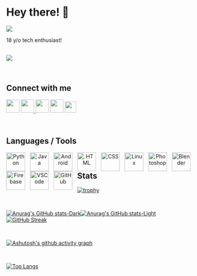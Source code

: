 <h1>Hey there! 👋</h1>

![](https://komarev.com/ghpvc/?username=aryanranderiya&color=00bbff&style=flat)

18 y/o tech enthusiast! <br><br>

![](https://github-profile-summary-cards.vercel.app/api/cards/profile-details?username=aryanranderiya&theme=dark)

<br><h2>Connect with me</h2>
<p>
<a href="https://twitter.com/w0lfzzy"><img height="35" width="35" src="https://cdn.simpleicons.org/twitter/#1D9BF0" /></a>    
<a href="https://instagram.com/aryanranderiya"><img height="35" width="35" src="https://upload.wikimedia.org/wikipedia/commons/thumb/e/e7/Instagram_logo_2016.svg/768px-Instagram_logo_2016.svg.png" />    
<a href="https://behance.net/aryanranderiya"><img height="35" width="35" src="https://cdn.jsdelivr.net/gh/devicons/devicon/icons/behance/behance-original.svg" /></a>    
<a href="https://linkedin.com/aryan-randeriya-362a2a278"><img height="35" width="35" src="https://cdn.jsdelivr.net/gh/devicons/devicon/icons/linkedin/linkedin-original.svg" /></a>    
<img height="30" src="https://dcbadge.vercel.app/api/shield/521279231284609032?theme=clean-inverted" /></a>    
</p>



          
          
<br><h2>Languages / Tools </h2>
<center>
<p>
<!-- <img height="50" width="50" src="https://raw.githubusercontent.com/github/explore/5b3600551e122a3277c2c5368af2ad5725ffa9a1/topics/java/java.png" />
<img height="50" width="50" src="https://raw.githubusercontent.com/github/explore/5b3600551e122a3277c2c5368af2ad5725ffa9a1/topics/android/android.png" />
<img height="60" width="60" src="https://raw.githubusercontent.com/github/explore/5b3600551e122a3277c2c5368af2ad5725ffa9a1/topics/python/python.png" />
<img height="50" width="50" src="https://upload.wikimedia.org/wikipedia/commons/thumb/a/af/Adobe_Photoshop_CC_icon.svg/640px-Adobe_Photoshop_CC_icon.svg.png" />
<img height="50" width="50" src="https://raw.githubusercontent.com/github/explore/5b3600551e122a3277c2c5368af2ad5725ffa9a1/topics/html/html.png" />
<img height="50" width="50" src="https://raw.githubusercontent.com/github/explore/5b3600551e122a3277c2c5368af2ad5725ffa9a1/topics/css/css.png" />
<img height="50" src="https://www.blender.org/wp-content/uploads/2020/07/blender_community_logo_white.png" />
<img height="50" src="https://firebase.google.com/static/downloads/brand-guidelines/PNG/logo-logomark.png" />
<img height="50" width="50" src="https://raw.githubusercontent.com/github/explore/5b3600551e122a3277c2c5368af2ad5725ffa9a1/topics/ubuntu/ubuntu.png" />
<img height="50" width="50" src="https://raw.githubusercontent.com/github/explore/5b3600551e122a3277c2c5368af2ad5725ffa9a1/topics/linux/linux.png" /> -->

<img align="left" alt="Python" width="50px" style="padding-right:10px;" src="https://cdn.jsdelivr.net/gh/devicons/devicon/icons/python/python-original.svg" />
<img align="left" alt="Java" width="50px" style="padding-right:10px;" src="https://cdn.jsdelivr.net/gh/devicons/devicon/icons/java/java-original.svg"/>
<img align="left" alt="Android" width="50px" style="padding-right:10px;" src="https://cdn.jsdelivr.net/gh/devicons/devicon/icons/android/android-plain-wordmark.svg" />
<img align="left" alt="HTML" width="50px" style="padding-right:10px;" src="https://cdn.jsdelivr.net/gh/devicons/devicon/icons/html5/html5-original-wordmark.svg" />
<img align="left" alt="CSS" width="50px" style="padding-right:10px;" src="https://cdn.jsdelivr.net/gh/devicons/devicon/icons/css3/css3-original-wordmark.svg" />
<img align="left" alt="Linux" width="50px" style="padding-right:10px;" src="https://cdn.jsdelivr.net/gh/devicons/devicon/icons/linux/linux-original.svg" />
<img align="left" alt="Photoshop" width="50px" style="padding-right:10px;" src="https://cdn.jsdelivr.net/gh/devicons/devicon/icons/photoshop/photoshop-plain.svg" />
<img align="left" alt="Blender" width="50px" style="padding-right:10px;" src="https://cdn.jsdelivr.net/gh/devicons/devicon/icons/blender/blender-original.svg" />
<img align="left" alt="Firebase" width="50px" style="padding-right:10px;" src="https://cdn.jsdelivr.net/gh/devicons/devicon/icons/firebase/firebase-plain.svg" />
<img align="left" alt="VSCode" width="50px" style="padding-right:10px;" src="https://cdn.jsdelivr.net/gh/devicons/devicon/icons/vscode/vscode-original.svg" />
<img align="left" alt="GitHub" width="50px" style="padding-right:10px;" src="https://cdn.jsdelivr.net/gh/devicons/devicon/icons/github/github-original.svg" />


          
</p>
</center>

<!-- <img align="left" alt="" width="30px" style="padding-right:10px;" /> -->

<br><h2>Stats</h2>

[![trophy](https://github-profile-trophy.vercel.app/?username=aryanranderiya&theme=dracula&column=9)](https://github.com/ryo-ma/github-profile-trophy)

<br>

[![Anurag's GitHub stats-Dark](https://github-readme-stats-9e4w.vercel.app/api?username=aryanranderiya&show_icons=true&hide_border=true&theme=dark#gh-dark-mode-only
)](https://github.com/anuraghazra/github-readme-stats#gh-dark-mode-only)[![Anurag's GitHub stats-Light](https://github-readme-stats-9e4w.vercel.app/api?username=aryanranderiya&show_icons=true&hide_border=true&theme=default#gh-light-mode-only)](https://github.com/anuraghazra/github-readme-stats#gh-light-mode-only)        [![GitHub Streak](https://streak-stats.demolab.com?user=aryanranderiya&theme=dark&hide_border=true&date_format=j%20M%5B%20Y%5D&card_width=470)](https://git.io/streak-stats)

<br>

[![Ashutosh's github activity graph](https://github-readme-activity-graph.vercel.app/graph?username=aryanranderiya&theme=react-dark)](https://github.com/ashutosh00710/github-readme-activity-graph)

<br>

[![Top Langs](https://github-readme-stats-9e4w.vercel.app/api/top-langs/?username=aryanranderiya&layout=compact&hide=javascript,jinja)
](https://github-readme-stats-9e4w.vercel.app/api/top-langs/?username=aryanr78&layout=pie) 


<!--


[![Anurag's GitHub stats](https://github-readme-stats.vercel.app/api?username=aryanr78)](https://github.com/anuraghazra/github-readme-stats)

**aryanr78/aryanr78** is a ✨ _special_ ✨ repository because its `README.md` (this file) appears on your GitHub profile.

Here are some ideas to get you started:

- 🔭 I’m currently working on ...
- 🌱 I’m currently learning ...
- 👯 I’m looking to collaborate on ...
- 🤔 I’m looking for help with ...
- 💬 Ask me about ...
- 📫 How to reach me: ...
- 😄 Pronouns: ...
- ⚡ Fun fact: ...
-->
